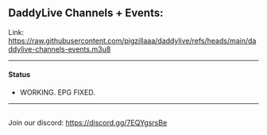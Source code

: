## DaddyLive Channels + Events:
Link: https://raw.githubusercontent.com/pigzillaaa/daddylive/refs/heads/main/daddylive-channels-events.m3u8

---

#### Status
* WORKING. EPG FIXED.
---

##
Join our discord: https://discord.gg/7EQYgsrsBe

